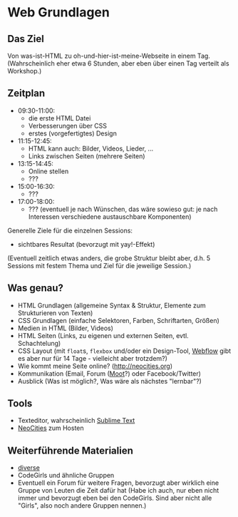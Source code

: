 # Web Grundlagen

## Das Ziel

Von was-ist-HTML zu oh-und-hier-ist-meine-Webseite in einem Tag.
(Wahrscheinlich eher etwa 6 Stunden, aber eben über einen Tag verteilt
als Workshop.)

## Zeitplan

* 09:30-11:00:
    - die erste HTML Datei
    - Verbesserungen über CSS
    - erstes (vorgefertigtes) Design
* 11:15-12:45:
    - HTML kann auch: Bilder, Videos, Lieder, ...
    - Links zwischen Seiten (mehrere Seiten)
* 13:15-14:45:
    - Online stellen
    - ???
* 15:00-16:30:
    - ???
* 17:00-18:00:
    - ??? (eventuell je nach Wünschen, das wäre sowieso gut: je nach
      Interessen verschiedene austauschbare Komponenten)

Generelle Ziele für die einzelnen Sessions:

* sichtbares Resultat (bevorzugt mit yay!-Effekt)

(Eventuell zeitlich etwas anders, die grobe Struktur bleibt aber, d.h. 5
Sessions mit festem Thema und Ziel für die jeweilige Session.)

## Was genau?

* HTML Grundlagen (allgemeine Syntax & Struktur, Elemente zum
  Strukturieren von Texten)
* CSS Grundlagen (einfache Selektoren, Farben, Schriftarten, Größen)
* Medien in HTML (Bilder, Videos)
* HTML Seiten (Links, zu eigenen und externen Seiten, evtl.
  Schachtelung)
* CSS Layout (mit `float`s, `flexbox` und/oder ein Design-Tool,
  [Webflow](http://webflow.com) gibt es aber nur für 14 Tage -
  vielleicht aber trotzdem?)
* Wie kommt meine Seite online? (<http://neocities.org>)
* Kommunikation (Email, Forum ([Moot](http://moot.it)?) oder
  Facebook/Twitter)
* Ausblick (Was ist möglich?, Was wäre als nächstes "lernbar"?)

## Tools

* Texteditor, wahrscheinlich [Sublime Text](http://sublimetext.com/)
* [NeoCities](http://neocities.org) zum Hosten

## Weiterführende Materialien

* [diverse](https://github.com/codegirls/first-steps/blob/master/resources.md#resources)
* CodeGirls und ähnliche Gruppen
* Eventuell ein Forum für weitere Fragen, bevorzugt aber wirklich eine
  Gruppe von Leuten die Zeit dafür hat (Habe ich auch, nur eben nicht
  immer und bevorzugt eben bei den CodeGirls. Sind aber nicht alle
  "Girls", also noch andere Gruppen nennen.)
